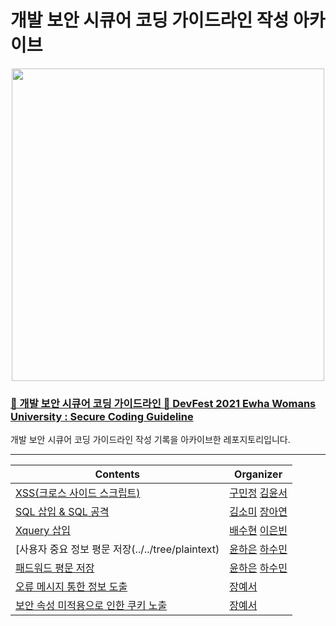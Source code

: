 # 개발 보안 시큐어 코딩 가이드라인 작성 아카이브

 <p align="center">
    <img src="https://user-images.githubusercontent.com/69420512/140852566-fdd9ac1f-94c5-4854-9173-ebe535458dd5.png" width = 500>
 </p>

### [🌲 개발 보안 시큐어 코딩 가이드라인 🌲 DevFest 2021 Ewha Womans University : Secure Coding Guideline](https://github.com/gdscewha-3rd/DevFest-2021-Secure-Coding-Guideline)

개발 보안 시큐어 코딩 가이드라인 작성 기록을 아카이브한 레포지토리입니다. 

---

|Contents | Organizer |
|---|---|
| [XSS(크로스 사이드 스크립트)](../../tree/xss) | [구민정](https://github.com/mj982) [김윤서](https://github.com/ottl-seo) |
| [SQL 삽입 & SQL 공격](../../tree/sql) | [김소미](https://github.com/rlathal009) [장아연](https://github.com/JangAyeon) |
| [Xquery 삽입](../../tree/xquery) | [배수현](https://github.com/SoohyeonB) [이은빈](https://github.com/binable43) |
| [사용자 중요 정보 평문 저장(../../tree/plaintext) | [윤하은](https://github.com/Haeun-Y) [하수민](https://github.com/minha62) |
| [패드워드 평문 저장](../../tree/plaintext) | [윤하은](https://github.com/Haeun-Y) [하수민](https://github.com/minha62) |
| [오류 메시지 통한 정보 도출](../../tree/errormsg) | [장예서](https://github.com/yesyeseo) |
| [보안 속성 미적용으로 인한 쿠키 노출](../../tree/cookie) | [장예서](https://github.com/yesyeseo) |

